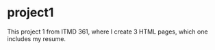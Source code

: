 # project1
This project 1 from ITMD 361, where I create 3 HTML pages, which one includes my resume. 
